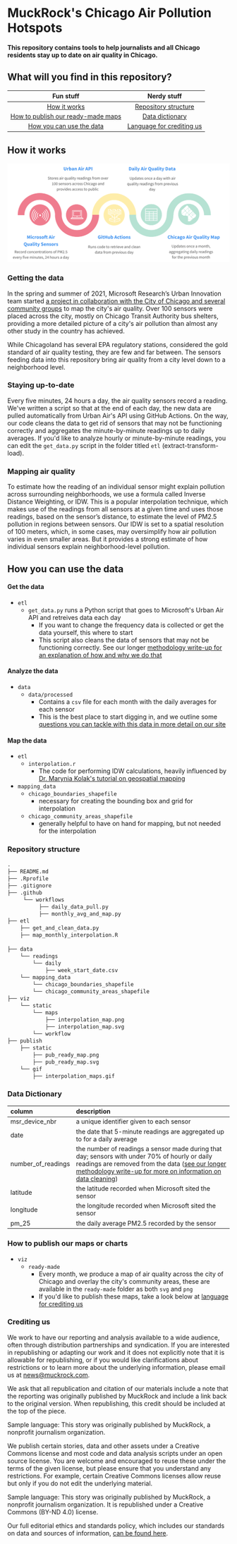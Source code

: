 # MuckRock's Chicago Air Pollution Hotspots 

**This repository contains tools to help journalists and all Chicago residents stay up to date on air quality in Chicago.**

## What will you find in this repository?
  
| Fun stuff    | Nerdy stuff | 
|   :---:     |    :----:   |  
| [How it works](#how-it-works)     | [Repository structure](#repository-structure)      | 
| [How to publish our ready-made maps ](#how-to-publish-our-maps-or-charts)  | [Data dictionary](#data-dictionary)       | 
| [How you can use the data](#how-you-can-use-the-data) | [Language for crediting us](#crediting-us) |
  
## How it works 

![Alt text](viz/static/workflow/flowchart_banner.png)

### Getting the data
In the spring and summer of 2021, Microsoft Research’s Urban Innovation team started [a project in collaboration with the City of Chicago and several community groups](
https://elpc.org/blog/mapping-with-microsoft-research-tracking-air-pollution-in-chicago/) to map the city's air quality. Over 100 sensors were placed across the city, mostly on Chicago Transit Authority bus shelters, providing a more detailed picture of a city's air pollution than almost any other study in the country has achieved. 

While Chicagoland has several EPA regulatory stations, considered the gold standard of air quality testing, they are few and far between. The sensors feeding data into this repository bring air quality from a city level down to a neighborhood level. 

### Staying up-to-date  
Every five minutes, 24 hours a day, the air quality sensors record a reading. We've written a script so that at the end of each day, the new data are pulled automatically from Urban Air's API using GitHub Actions. On the way, our code cleans the data to get rid of sensors that may not be functioning correctly and aggregates the minute-by-minute readings up to daily averages. If you'd like to analyze hourly or minute-by-minute readings, you can edit the `get_data.py` script in the folder titled `etl` (extract-transform-load). 

### Mapping air quality
To estimate how the reading of an individual sensor might explain pollution across surrounding neighborhoods, we use a formula called Inverse Distance Weighting, or IDW. This is a popular interpolation technique, which makes use of the readings from all sensors at a given time and uses those readings, based on the sensor’s distance, to estimate the level of PM2.5 pollution in regions between sensors. Our IDW is set to a spatial resolution of 100 meters, which, in some cases, may oversimplify how air pollution varies in even smaller areas. But it provides a strong estimate of how individual sensors explain neighborhood-level pollution. 

##  How you can use the data
#### Get the data 
- `etl`
  - `get_data.py` runs a Python script that goes to Microsoft's Urban Air API and retreives data each day
    - If you want to change the frequency data is collected or get the data yourself, this where to start 
    - This script also cleans the data of sensors that may not be functioning correctly. See our longer [methodology write-up for an explanation of how and why we do that](https://www.muckrock.com/news/archives/2022/may/16/how-we-analyzed-chicago-air-pollution-hotspots/) 
#### Analyze the data
- `data`
  - `data/processed`
    - Contains a `csv` file for each month with the daily averages for each sensor
    - This is the best place to start digging in, and we outline some [questions you can tackle with this data in more detail on our site](link-release-post-TK)
#### Map the data 
- `etl`
  - `interpolation.r`
    - The code for performing IDW calculations, heavily influenced by [Dr. Marynia Kolak's tutorial on geospatial mapping](https://geodacenter.github.io/aot-workshop/)
- `mapping_data`
  - `chicago_boundaries_shapefile`
    - necessary for creating the bounding box and grid for interpolation 
  - `chicago_community_areas_shapefile`
    - generally helpful to have on hand for mapping, but not needed for the interpolation 

### Repository structure

```
.
├── README.md
├── .Rprofile
├── .gitignore
├── .github
     └── workflows 
          ├── daily_data_pull.py
          ├── monthly_avg_and_map.py
├── etl
    ├── get_and_clean_data.py
    ├── map_monthly_interpolation.R

├── data
    └── readings
        └── daily
            ├── week_start_date.csv
    └── mapping_data
        └── chicago_boundaries_shapefile 
        └── chicago_community_areas_shapefile 
├── viz
    └── static
        └── maps
            ├── interpolation_map.png
            ├── interpolation_map.svg
        └── workflow
├── publish
    ├── static
        ├── pub_ready_map.png
        ├── pub_ready_map.svg
    └── gif
        ├── interpolation_maps.gif
```

### Data Dictionary
| column | description  
|   :---    |    :---- |  
| msr_device_nbr | a unique identifier given to each sensor  |
|  date | the date that 5-minute readings are aggregated up to for a daily average |
| number_of_readings | the number of readings a sensor made during that day; sensors with under 70% of hourly or daily readings are removed from the data ([see our longer methodology write-up for more on information on data cleaning](https://www.muckrock.com/news/archives/2022/may/16/how-we-analyzed-chicago-air-pollution-hotspots/)) |
| latitude | the latitude recorded when Microsoft sited the sensor |
| longitude | the longitude recorded when Microsoft sited the sensor|
| pm_25 | the daily average PM2.5 recorded by the sensor |

### How to publish our maps or charts 
  - `viz`
    - `ready-made`
        - Every month, we produce a map of air quality across the city of Chicago and overlay the city's community areas, these are available in the `ready-made` folder as both `svg` and `png`
        - If you'd like to publish these maps, take a look below at [language for crediting us](#crediting-us) 
 
  
  ### Crediting us 
  We work to have our reporting and analysis available to a wide audience, often through distribution partnerships and syndication. If you are interested in republishing or adapting our work and it does not explicitly note that it is allowable for republishing, or if you would like clarifications about restrictions or to learn more about the underlying information, please email us at news@muckrock.com.

We ask that all republication and citation of our materials include a note that the reporting was originally published by MuckRock and include a link back to the original version. When republishing, this credit should be included at the top of the piece.

Sample language: This story was originally published by MuckRock, a nonprofit journalism organization.

We publish certain stories, data and other assets under a Creative Commons license and most code and data analysis scripts under an open source license. You are welcome and encouraged to reuse these under the terms of the given license, but please ensure that you understand any restrictions. For example, certain Creative Commons licenses allow reuse but only if you do not edit the underlying material.

Sample language: This story was originally published by MuckRock, a nonprofit journalism organization. It is republished under a Creative Commons (BY-ND 4.0) license.
  
  Our full editorial ethics and standards policy, which includes our standards on data and sources of information, [can be found here](https://www.muckrock.com/news/editorial-policy/).
